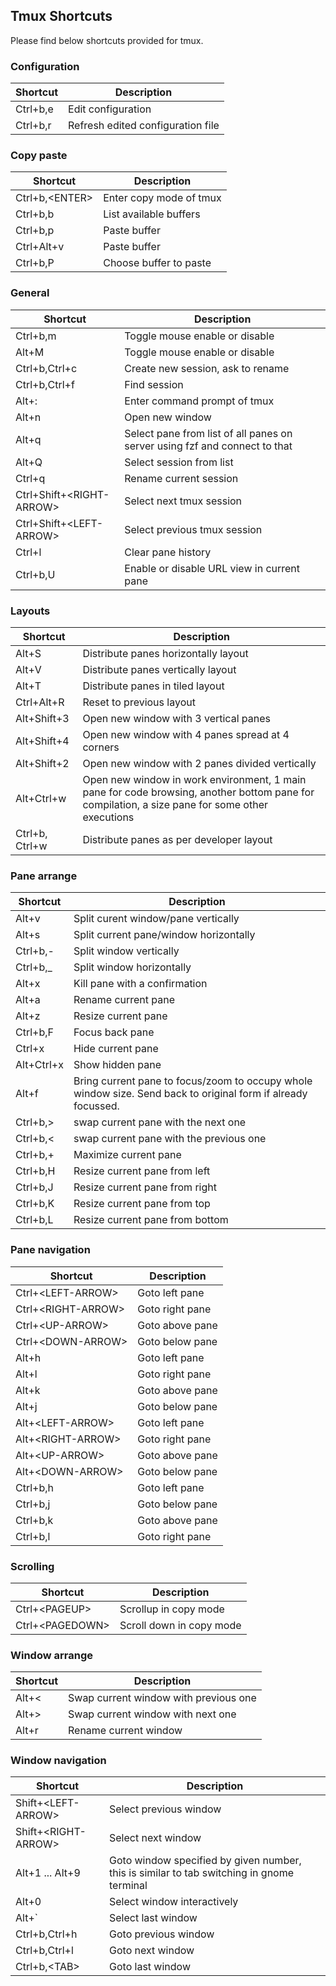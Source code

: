 ## Tmux Shortcuts

Please find below shortcuts provided for tmux.

### Configuration

|Shortcut|Description|
|---|---|
|Ctrl+b,e|Edit configuration|
|Ctrl+b,r|Refresh edited configuration file|

### Copy paste

|Shortcut|Description|
|---|---|
|Ctrl+b,\<ENTER\>|Enter copy mode of tmux|
|Ctrl+b,b|List available buffers|
|Ctrl+b,p|Paste buffer|
|Ctrl+Alt+v|Paste buffer|
|Ctrl+b,P|Choose buffer to paste|

### General

|Shortcut|Description|
|---|---|
|Ctrl+b,m|Toggle mouse enable or disable|
|Alt+M|Toggle mouse enable or disable|
|Ctrl+b,Ctrl+c|Create new session, ask to rename|
|Ctrl+b,Ctrl+f|Find session|
|Alt+:|Enter command prompt of tmux|
|Alt+n|Open new window|
|Alt+q|Select pane from list of all panes on server using fzf and connect to that|
|Alt+Q|Select session from list|
|Ctrl+q|Rename current session|
|Ctrl+Shift+\<RIGHT-ARROW\>|Select next tmux session|
|Ctrl+Shift+\<LEFT-ARROW\>|Select previous tmux session|
|Ctrl+l|Clear pane history|
|Ctrl+b,U|Enable or disable URL view in current pane|

### Layouts

|Shortcut|Description|
|---|---|
|Alt+S|Distribute panes horizontally layout|
|Alt+V|Distribute panes vertically layout|
|Alt+T|Distribute panes in tiled layout|
|Ctrl+Alt+R|Reset to previous layout|
|Alt+Shift+3|Open new window with 3 vertical panes|
|Alt+Shift+4|Open new window with 4 panes spread at 4 corners|
|Alt+Shift+2|Open new window with 2 panes divided vertically|
|Alt+Ctrl+w|Open new window in work environment, 1 main pane for code browsing, another bottom pane for compilation, a size pane for some other executions|
|Ctrl+b, Ctrl+w|Distribute panes as per developer layout|

### Pane arrange

|Shortcut|Description|
|---|---|
|Alt+v|Split curent window/pane vertically|
|Alt+s|Split current pane/window horizontally|
|Ctrl+b,-|Split window vertically|
|Ctrl+b,_|Split window horizontally|
|Alt+x|Kill pane with a confirmation|
|Alt+a|Rename current pane|
|Alt+z|Resize current pane|
|Ctrl+b,F|Focus back pane|
|Ctrl+x|Hide current pane|
|Alt+Ctrl+x|Show hidden pane|
|Alt+f|Bring current pane to focus/zoom to occupy whole window size. Send back to original form if already focussed.|
|Ctrl+b,\>|swap current pane with the next one|
|Ctrl+b,\<|swap current pane with the previous one|
|Ctrl+b,+|Maximize current pane|
|Ctrl+b,H|Resize current pane from left|
|Ctrl+b,J|Resize current pane from right|
|Ctrl+b,K|Resize current pane from top|
|Ctrl+b,L|Resize current pane from bottom|

### Pane navigation

|Shortcut|Description|
|---|---|
|Ctrl+\<LEFT-ARROW\>|Goto left pane|
|Ctrl+\<RIGHT-ARROW\>|Goto right pane|
|Ctrl+\<UP-ARROW\>|Goto above pane|
|Ctrl+\<DOWN-ARROW\>|Goto below pane|
|Alt+h|Goto left pane|
|Alt+l|Goto right pane|
|Alt+k|Goto above pane|
|Alt+j|Goto below pane|
|Alt+\<LEFT-ARROW\>|Goto left pane|
|Alt+\<RIGHT-ARROW\>|Goto right pane|
|Alt+\<UP-ARROW\>|Goto above pane|
|Alt+\<DOWN-ARROW\>|Goto below pane|
|Ctrl+b,h|Goto left pane|
|Ctrl+b,j|Goto below pane|
|Ctrl+b,k|Goto above pane|
|Ctrl+b,l|Goto right pane|

### Scrolling

|Shortcut|Description|
|---|---|
|Ctrl+\<PAGEUP\>|Scrollup in copy mode|
|Ctrl+\<PAGEDOWN\>|Scroll down in copy mode|

### Window arrange

|Shortcut|Description|
|---|---|
|Alt+\<|Swap current window with previous one|
|Alt+\>|Swap current window with next one|
|Alt+r|Rename current window|

### Window navigation

|Shortcut|Description|
|---|---|
|Shift+\<LEFT-ARROW\>|Select previous window|
|Shift+\<RIGHT-ARROW\>|Select next window|
|Alt+1 ... Alt+9|Goto window specified by given number, this is similar to tab switching in gnome terminal|
|Alt+0|Select window interactively|
|Alt+`|Select last window|
|Ctrl+b,Ctrl+h|Goto previous window|
|Ctrl+b,Ctrl+l|Goto next window|
|Ctrl+b,\<TAB\>|Goto last window|

